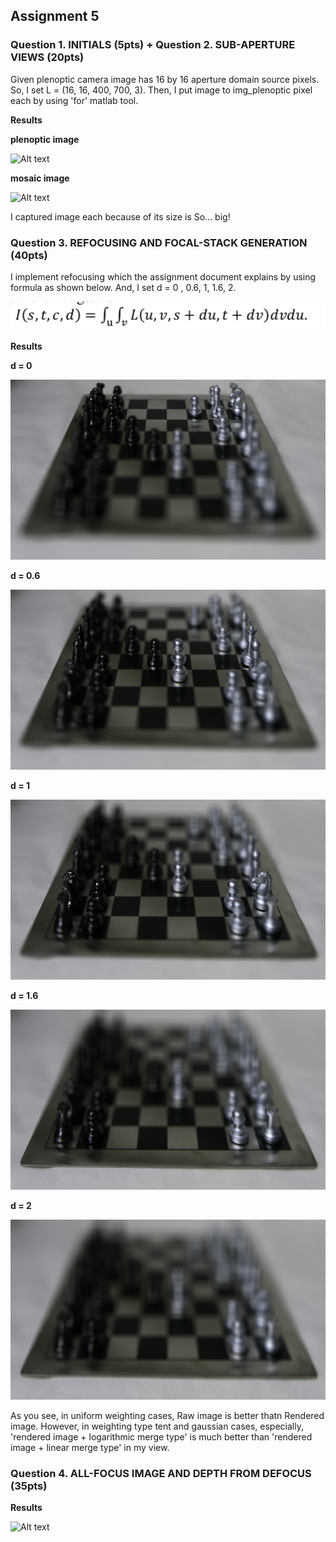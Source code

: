 ## Assignment 5

### Question 1. INITIALS (5pts) + Question 2. SUB-APERTURE VIEWS (20pts)

Given plenoptic camera image has 16 by 16 aperture domain source pixels. So, I set L = (16, 16, 400, 700, 3). Then, I put image to img_plenoptic pixel each by using 'for' matlab tool.

**Results**

**plenoptic image**

![Alt text](./Figure/img_plenoptic.png)

**mosaic image**

![Alt text](./Figure/img_mosaic.png)

I captured image each because of its size is So... big!

### Question 3. REFOCUSING AND FOCAL-STACK GENERATION (40pts)

I implement refocusing which the assignment document explains by using formula as shown below. And, I set d = 0 , 0.6, 1, 1.6, 2. 

![Alt text](./Figure/formula_refocus.png)

**Results**

**d = 0**

![Alt text](./Figure/img_depth_0.png)

**d = 0.6**

![Alt text](./Figure/img_depth_0.6.png)

**d = 1**

![Alt text](./Figure/img_depth_1.png)

**d = 1.6**

![Alt text](./Figure/img_depth_1.6.png)

**d = 2**

![Alt text](./Figure/img_depth_2.png)

As you see, in uniform weighting cases, Raw image is better thatn Rendered image. However, in weighting type tent and gaussian cases, especially, 'rendered image + logarithmic merge type' is much better than 'rendered image + linear merge type' in my view.

### Question 4. ALL-FOCUS IMAGE AND DEPTH FROM DEFOCUS (35pts)

**Results**

![Alt text](./Figure/linear_regression.jpg)


